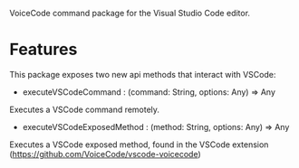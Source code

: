 VoiceCode command package for the Visual Studio Code editor.

# Features

This package exposes two new api methods that interact with VSCode:

- executeVSCodeCommand : (command: String, options: Any) => Any

Executes a VSCode command remotely.

- executeVSCodeExposedMethod : (method: String, options: Any) => Any

Executes a VSCode exposed method, found in the VSCode extension (https://github.com/VoiceCode/vscode-voicecode)
